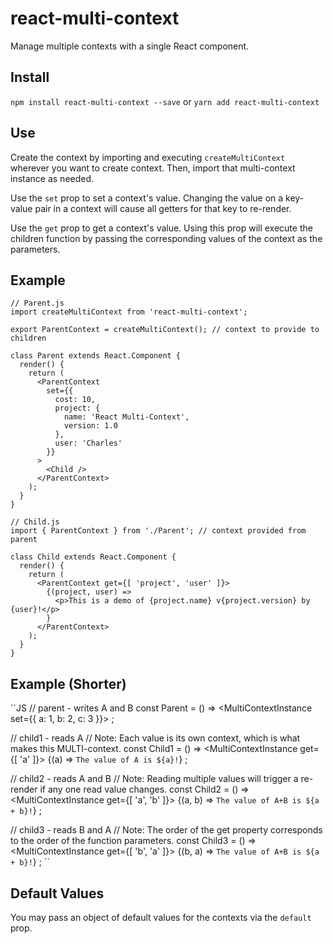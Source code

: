 # react-multi-context
Manage multiple contexts with a single React component.

## Install
`npm install react-multi-context --save` or `yarn add react-multi-context`

## Use
Create the context by importing and executing `createMultiContext` wherever you want to create context.
Then, import that multi-context instance as needed.

Use the `set` prop to set a context's value.
Changing the value on a key-value pair in a context will cause all getters for that key to re-render.

Use the `get` prop to get a context's value.
Using this prop will execute the children function by passing the corresponding values of the context as the parameters.

## Example
```JS
// Parent.js
import createMultiContext from 'react-multi-context';

export ParentContext = createMultiContext(); // context to provide to children

class Parent extends React.Component {
  render() {
    return (
      <ParentContext
        set={{
          cost: 10,
          project: {
            name: 'React Multi-Context',
            version: 1.0
          },
          user: 'Charles'
        }}
      >
        <Child />
      </ParentContext>
    );
  }
}

// Child.js
import { ParentContext } from './Parent'; // context provided from parent

class Child extends React.Component {
  render() {
    return (
      <ParentContext get={[ 'project', 'user' ]}>
        {(project, user) =>
          <p>This is a demo of {project.name} v{project.version} by {user}!</p>
        }
      </ParentContext>
    );
  }
}
```

## Example (Shorter)
``JS
// parent - writes A and B
const Parent = () =>
  <MultiContextInstance set={{ a: 1, b: 2, c: 3 }}>
    <Child1 />
    <Child2 />
  </MultiContextInstance>;

// child1 - reads A
// Note: Each value is its own context, which is what makes this MULTI-context.
const Child1 = () =>
  <MultiContextInstance get={[ 'a' ]}>
    {(a) => `The value of A is ${a}!`}
  </MultiContextInstance>;

// child2 - reads A and B
// Note: Reading multiple values will trigger a re-render if any one read value changes.
const Child2 = () =>
  <MultiContextInstance get={[ 'a', 'b' ]}>
    {(a, b) => `The value of A+B is ${a + b}!`}
  </MultiContextInstance>;

// child3 - reads B and A
// Note: The order of the get property corresponds to the order of the function parameters.
const Child3 = () =>
  <MultiContextInstance get={[ 'b', 'a' ]}>
    {(b, a) => `The value of A+B is ${a + b}!`}
  </MultiContextInstance>;
``

## Default Values
You may pass an object of default values for the contexts via the `default` prop.
